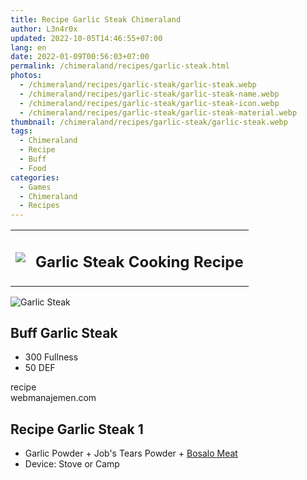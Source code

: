 ```yaml
---
title: Recipe Garlic Steak Chimeraland
author: L3n4r0x
updated: 2022-10-05T14:46:55+07:00
lang: en
date: 2022-01-09T00:56:03+07:00
permalink: /chimeraland/recipes/garlic-steak.html
photos:
  - /chimeraland/recipes/garlic-steak/garlic-steak.webp
  - /chimeraland/recipes/garlic-steak/garlic-steak-name.webp
  - /chimeraland/recipes/garlic-steak/garlic-steak-icon.webp
  - /chimeraland/recipes/garlic-steak/garlic-steak-material.webp
thumbnail: /chimeraland/recipes/garlic-steak/garlic-steak.webp
tags:
  - Chimeraland
  - Recipe
  - Buff
  - Food
categories:
  - Games
  - Chimeraland
  - Recipes
---
```


<section id="bootstrap-wrapper">
  <link
    rel="stylesheet"
    href="https://rawcdn.githack.com/dimaslanjaka/Web-Manajemen/0c3b5aa1813bd4abcd2c11bf3e37928b15c28664/css/bootstrap-5-3-0-alpha3-wrapper.css"
  />
  <div class="row mb-2">
    <div class="col-md-12 mb-2">
      <table class="table" id="post-info">
        <tbody>
          <tr>
            <td>
              <img
                class="d-inline-block me-2"
                src="/chimeraland/recipes/garlic-steak/garlic-steak-icon.webp"
                width="auto"
                height="auto"
              />
            </td>
            <td><h1 class="fs-5">Garlic Steak Cooking Recipe</h1></td>
          </tr>
        </tbody>
      </table>
    </div>
  </div>
  <div class="card mb-2">
    <div class="row g-0">
      <div class="col-sm-4 position-relative mb-2">
        <img
          src="/chimeraland/recipes/garlic-steak/garlic-steak-material.webp"
          class="card-img fit-cover w-100 h-100"
          alt="Garlic Steak"
          data-fancybox="true"
        />
      </div>
      <div class="col-sm-8 mb-2">
        <div class="card-body">
          <h2 class="card-title fs-5">Buff Garlic Steak</h2>
          <div class="card-text">
            <ul>
              <li>300 Fullness</li>
              <li>50 DEF</li>
            </ul>
          </div>
          <span class="badge rounded-pill bg-dark text-white">recipe</span>
        </div>
        <div class="card-footer text-end text-muted">webmanajemen.com</div>
      </div>
    </div>
  </div>
  <div class="row mb-2">
    <div class="col-12 col-lg-6 recipe-item mb-2">
      <div class="card">
        <div class="card-body">
          <h2 class="card-title fs-5">Recipe Garlic Steak 1</h2>
          <div class="card-text">
            <ul>
              <li>
                Garlic Powder<span> + </span>Job&#x27;s Tears Powder<span>
                  + </span
                ><a
                  class="text-decoration-none"
                  href="/chimeraland/materials/bosalo-meat.html"
                  >Bosalo Meat</a
                >
              </li>
              <li>Device: Stove or Camp</li>
            </ul>
          </div>
        </div>
      </div>
    </div>
  </div>
</section>